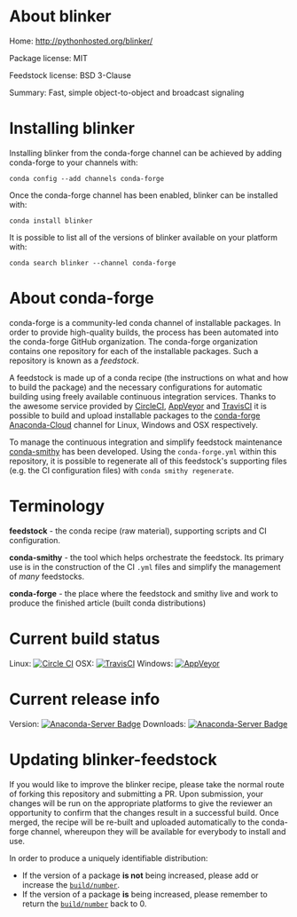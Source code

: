 About blinker
=============

Home: http://pythonhosted.org/blinker/

Package license: MIT

Feedstock license: BSD 3-Clause

Summary: Fast, simple object-to-object and broadcast signaling



Installing blinker
==================

Installing blinker from the conda-forge channel can be achieved by adding conda-forge to your channels with:

```
conda config --add channels conda-forge
```

Once the conda-forge channel has been enabled, blinker can be installed with:

```
conda install blinker
```

It is possible to list all of the versions of blinker available on your platform with:

```
conda search blinker --channel conda-forge
```


About conda-forge
=================

conda-forge is a community-led conda channel of installable packages.
In order to provide high-quality builds, the process has been automated into the
conda-forge GitHub organization. The conda-forge organization contains one repository 
for each of the installable packages. Such a repository is known as a *feedstock*.

A feedstock is made up of a conda recipe (the instructions on what and how to build
the package) and the necessary configurations for automatic building using freely
available continuous integration services. Thanks to the awesome service provided by
[CircleCI](https://circleci.com/), [AppVeyor](http://www.appveyor.com/)
and [TravisCI](https://travis-ci.org/) it is possible to build and upload installable
packages to the [conda-forge](https://anaconda.org/conda-forge)
[Anaconda-Cloud](http://docs.anaconda.org/) channel for Linux, Windows and OSX respectively.

To manage the continuous integration and simplify feedstock maintenance
[conda-smithy](http://github.com/conda-forge/conda-smithy) has been developed.
Using the ``conda-forge.yml`` within this repository, it is possible to regenerate all of
this feedstock's supporting files (e.g. the CI configuration files) with ``conda smithy regenerate``.


Terminology
===========

**feedstock** - the conda recipe (raw material), supporting scripts and CI configuration.

**conda-smithy** - the tool which helps orchestrate the feedstock.
                   Its primary use is in the construction of the CI ``.yml`` files
                   and simplify the management of *many* feedstocks.

**conda-forge** - the place where the feedstock and smithy live and work to
                  produce the finished article (built conda distributions)

Current build status
====================

Linux: [![Circle CI](https://circleci.com/gh/conda-forge/blinker-feedstock.svg?style=svg)](https://circleci.com/gh/conda-forge/blinker-feedstock)
OSX: [![TravisCI](https://travis-ci.org/conda-forge/blinker-feedstock.svg?branch=master)](https://travis-ci.org/conda-forge/blinker-feedstock) 
Windows: [![AppVeyor](https://ci.appveyor.com/api/projects/status/github/conda-forge/blinker-feedstock?svg=True)](https://ci.appveyor.com/project/conda-forge/blinker-feedstock/branch/master)

Current release info
====================
Version: [![Anaconda-Server Badge](https://anaconda.org/conda-forge/blinker/badges/version.svg)](https://anaconda.org/conda-forge/blinker)
Downloads: [![Anaconda-Server Badge](https://anaconda.org/conda-forge/blinker/badges/downloads.svg)](https://anaconda.org/conda-forge/blinker)


Updating blinker-feedstock
==========================

If you would like to improve the blinker recipe, please take the normal
route of forking this repository and submitting a PR. Upon submission, your changes will
be run on the appropriate platforms to give the reviewer an opportunity to confirm that the
changes result in a successful build. Once merged, the recipe will be re-built and uploaded
automatically to the conda-forge channel, whereupon they will be available for everybody to
install and use.

In order to produce a uniquely identifiable distribution:
 * If the version of a package **is not** being increased, please add or increase
   the [``build/number``](http://conda.pydata.org/docs/building/meta-yaml.html#build-number-and-string). 
 * If the version of a package **is** being increased, please remember to return
   the [``build/number``](http://conda.pydata.org/docs/building/meta-yaml.html#build-number-and-string)
   back to 0.
